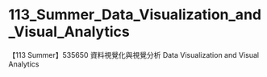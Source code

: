 # 113_Summer_Data_Visualization_and_Visual_Analytics
【113 Summer】535650 資料視覺化與視覺分析 Data Visualization and Visual Analytics
